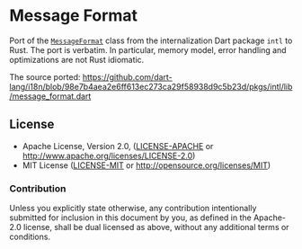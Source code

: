# Message Format

Port of the [`MessageFormat`] class from the internalization Dart package `intl`
to Rust. The port is verbatim. In particular, memory model, error handling and
optimizations are not Rust idiomatic.

The source ported: <https://github.com/dart-lang/i18n/blob/98e7b4aea2e6ff613ec273ca29f58938d9c5b23d/pkgs/intl/lib/message_format.dart>

## License

 * Apache License, Version 2.0, ([LICENSE-APACHE](LICENSE-APACHE) or
   http://www.apache.org/licenses/LICENSE-2.0)
 * MIT License ([LICENSE-MIT](LICENSE-MIT) or
   http://opensource.org/licenses/MIT)

### Contribution

Unless you explicitly state otherwise, any contribution intentionally submitted
for inclusion in this document by you, as defined in the Apache-2.0 license,
shall be dual licensed as above, without any additional terms or conditions.

[`MessageFormat`]: https://pub.dev/documentation/intl/latest/message_format/MessageFormat-class.html
